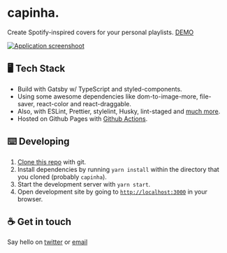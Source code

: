 # capinha.

Create Spotify-inspired covers for your personal playlists.
[DEMO](https://capinha.diegocosta.me/)

[![Application screenshoot](https://user-images.githubusercontent.com/3134422/140641645-0d3ea9fa-dac7-4763-a38b-caebc8adaa20.png)](https://capinha.diegocosta.me/)


## 🖥️ Tech Stack

- Build with Gatsby w/ TypeScript and styled-components.
- Using some awesome dependencies like dom-to-image-more, file-saver, react-color and react-draggable.
- Also, with ESLint, Prettier, stylelint, Husky, lint-staged and [much more](package.json).
- Hosted on Github Pages with [Github Actions](.github/workflows/main.yml).

## :keyboard: Developing

1. [Clone this repo](https://help.github.com/en/articles/cloning-a-repository) with git.
2. Install dependencies by running `yarn install` within the directory that you cloned (probably `capinha`).
3. Start the development server with `yarn start`.
4. Open development site by going to [`http://localhost:3000`](http://localhost:8000) in your browser.

## :coffee: Get in touch

Say hello on [twitter](https://twitter.com/diegocoxta) or [email](mailto:diego@diegocosta.me)
